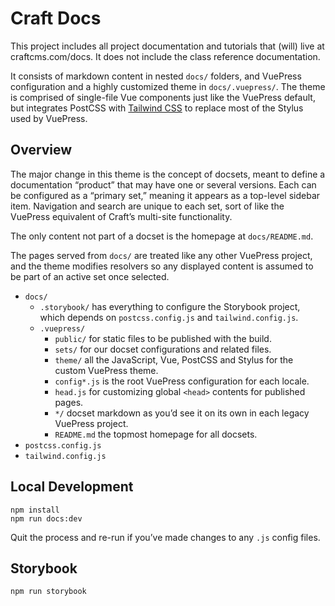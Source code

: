 # Craft Docs

This project includes all project documentation and tutorials that (will) live at craftcms.com/docs. It does not include the class reference documentation.

It consists of markdown content in nested `docs/` folders, and VuePress configuration and a highly customized theme in `docs/.vuepress/`. The theme is comprised of single-file Vue components just like the VuePress default, but integrates PostCSS with [Tailwind CSS](https://tailwindcss.com/) to replace most of the Stylus used by VuePress.

## Overview

The major change in this theme is the concept of docsets, meant to define a documentation “product” that may have one or several versions. Each can be configured as a “primary set,” meaning it appears as a top-level sidebar item. Navigation and search are unique to each set, sort of like the VuePress equivalent of Craft’s multi-site functionality.

The only content not part of a docset is the homepage at `docs/README.md`.

The pages served from `docs/` are treated like any other VuePress project, and the theme modifies resolvers so any displayed content is assumed to be part of an active set once selected.

- `docs/`
    - `.storybook/` has everything to configure the Storybook project, which depends on `postcss.config.js` and `tailwind.config.js`.
    - `.vuepress/`
        - `public/` for static files to be published with the build.
        - `sets/` for our docset configurations and related files.
        - `theme/` all the JavaScript, Vue, PostCSS and Stylus for the custom VuePress theme.
        - `config*.js` is the root VuePress configuration for each locale.
        - `head.js` for customizing global `<head>` contents for published pages.
        - `*/` docset markdown as you’d see it on its own in each legacy VuePress project.
        - `README.md` the topmost homepage for all docsets.
- `postcss.config.js`
- `tailwind.config.js`

## Local Development

```
npm install
npm run docs:dev
```

Quit the process and re-run if you’ve made changes to any `.js` config files.

## Storybook

```
npm run storybook
```